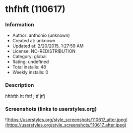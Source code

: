 # thfhft (110617)

### Information
- Author: anthonio (unknown)
- Created at: unknown
- Updated at: 2/20/2015, 1:27:59 AM
- License: NO-REDISTRIBUTION
- Category: global
- Rating: undefined
- Total installs: 48
- Weekly installs: 0


### Description
hfthfth ht fhtf j tf jtfj


### Screenshots (links to userstyles.org)
![https://userstyles.org/style_screenshots/110617_after.jpeg](https://userstyles.org/style_screenshots/110617_after.jpeg)


